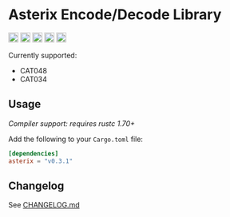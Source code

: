 # Asterix Encode/Decode Library

[<img alt="github" src="https://img.shields.io/badge/github-wcampbell0x2a/asterix-8da0cb?style=for-the-badge&labelColor=555555&logo=github" height="20">](https://github.com/wcampbell0x2a/asterix-rs)
[<img alt="crates.io" src="https://img.shields.io/crates/v/asterix.svg?style=for-the-badge&color=fc8d62&logo=rust" height="20">](https://crates.io/crates/asterix)
[<img alt="docs.rs" src="https://img.shields.io/badge/docs.rs-asterix-66c2a5?style=for-the-badge&labelColor=555555&logo=docs.rs" height="20">](https://docs.rs/asterix)
[<img alt="build status" src="https://img.shields.io/github/actions/workflow/status/wcampbell0x2a/asterix-rs/main.yml?branch=master&style=for-the-badge" height="20">](https://github.com/wcampbell0x2a/asterix-rs/actions?query=branch%3Amaster)
[<img alt="Codecov" src="https://img.shields.io/codecov/c/github/wcampbell0x2a/asterix-rs?style=for-the-badge" height="20">](https://app.codecov.io/gh/wcampbell0x2a/asterix-rs)

Currently supported:
- CAT048
- CAT034

## Usage
*Compiler support: requires rustc 1.70+*

Add the following to your `Cargo.toml` file:
```toml
[dependencies]
asterix = "v0.3.1"
```

## Changelog

See [CHANGELOG.md](https://github.com/wcampbell0x2a/asterix-rs/blob/master/CHANGELOG.md)
